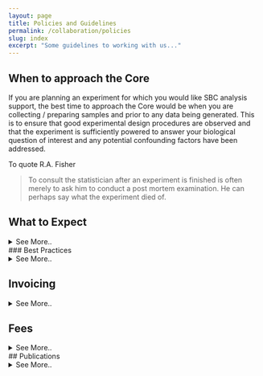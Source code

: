 ```yaml
---
layout: page
title: Policies and Guidelines
permalink: /collaboration/policies
slug: index
excerpt: "Some guidelines to working with us..."
---
```



## When to approach the Core

If you are planning an experiment for which you would like SBC analysis support, the best time to approach the Core would be when you are collecting / preparing samples and prior to any data being generated. This is to ensure that good experimental design procedures are observed and that the experiment is sufficiently powered to answer your biological question of interest and any potential confounding factors have been addressed. 

To quote R.A. Fisher

> To consult the statistician after an experiment is finished is often merely to ask him to conduct a post mortem examination. He can perhaps say what the experiment died of.


## What to Expect
<details>
  <summary>See More..</summary>
An initial meeting, which is free of charge will then be scheduled to discuss your requirements and how the SBC can assist. The meeting will involve yourself, the SBC director, one of the analysis team, and ideally a representative of the facility you intend to use to generate your data. As a result of this initial meeting, the Core will determine whether the proposed project fits within their remit, or recommend referral to other local expertise; such as the <a href="https://rse.shef.ac.uk/">Research Software Engineering (RSE) Group</a>. 

</details>
### Best Practices
<details>
  <summary>See More..</summary>
We employ established techniques in reproducible research and version control, and our analysis scripts can be made available to you on request or at the point of submission to a journal. 

</details>

## Invoicing
<details>
  <summary>See More..</summary>
After our agreed project deliverables have been completed, we will issue an invoice through TUoS internal charging system. In order to make this as efficient as possible please let us know your <b>grant code</b> or cost centre and advise us if <b>any funding deadlines apply</b>.
</details>

## Fees
<details>
  <summary>See More..</summary>
  
The SBC charge an hourly-rate of <b>85</b> for internal clients, and <b>£100</b> per-hour for external clients. We will provide you with an estimate of the number of hours required, and a quote. During the project you will receive detailed monthly billing updates and ongoing analysis results. 

<b>Please note that payment of fees for data analysis services and authorship are not mutually exclusive</b>. Depending on their contributions to a project, SBC data analysts might be considered collaborators at the same level as other academic colleagues who contribute intellectually and receive funding for work on a project. The recovery of Core expenses through the recharge system does not exclude the possibility for authorship for Core personnel. Similarly, authorship does not substitute for payment of Core expenses for services rendered. 

</details>
## Publications

<details>
  <summary>See More..</summary>
The SBC does not require or request co-authorship on studies using data generated solely by using off-the-shelf software on a fee-for-service basis by our facilities. However, in cases where significant intellectual contributions are made by SBC members, co-authorship follows commonly-accepted scientific practice.

In order to monitor our support service and satisfy institutional reporting requirements, we kindly-request that researchers acknowledge work performed by SBC in peer-reviewed research outputs in either one of the following two ways:

<ul class="b">
<li> in the acknowledgement section by stating that <em>"The authors would like to thank [Name of Consultant] of the Sheffield Bioinformatics Core, The University of Sheffield for assistance with [services performed],"</em></li> 

<li>in the appropriate body text section for which SBC provided a service by stating that <em>"[Service] was provided by the Sheffield Bioinformatics Core, The University of Sheffield.</em>"</li>
</ul>
</details>